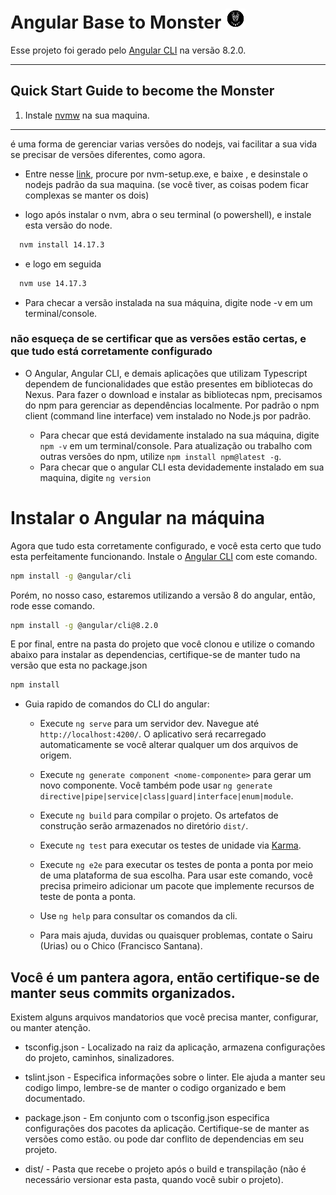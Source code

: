 # **Angular Base to Monster** ![Black panther](favicon.png)

Esse projeto foi gerado pelo [Angular CLI](https://github.com/angular/angular-cli) na versão 8.2.0.

---

## Quick Start Guide to become the Monster

1. Instale [nvmw](https://github.com/coreybutler/nvm-windows) na sua maquina.     
 ---
   é uma forma de gerenciar varias versões do nodejs, vai facilitar a sua vida se precisar de versões diferentes, como agora.
   
  *   Entre nesse [link](https://github.com/coreybutler/nvm-windows/releases), procure por nvm-setup.exe, e baixe , e desinstale o nodejs padrão da sua maquina. (se você tiver, as coisas podem ficar complexas se manter os dois)
  
  * logo após instalar o nvm, abra o seu terminal (o powershell), e instale esta versão do node.
  
  
```bash
  nvm install 14.17.3
```
 * e logo em seguida
```bash
  nvm use 14.17.3
```
  * Para checar a versão instalada na sua máquina, digite node -v em um terminal/console. 
  
### __não esqueça de se certificar que as versões estão certas, e que tudo está corretamente configurado__

  * O Angular, Angular CLI, e demais aplicações que utilizam Typescript dependem de funcionalidades que estão presentes em bibliotecas do Nexus. Para fazer o download e instalar as bibliotecas npm, precisamos do npm para gerenciar as dependências localmente.
  Por padrão o npm client (command line interface) vem instalado no Node.js por padrão.

    - Para checar que está devidamente instalado na sua máquina, digite `npm -v` em um terminal/console. Para atualização ou trabalho com outras versões do npm, utilize `npm install npm@latest -g`.
    - Para checar que o angular CLI esta devidademente instalado em sua maquina, digite `ng version`

# Instalar o Angular na máquina


Agora que tudo esta corretamente configurado, e você esta certo que tudo esta perfeitamente funcionando. Instale o [Angular CLI](https://angular.io/cli)  com este comando. 

```bash
npm install -g @angular/cli
```

Porém, no nosso caso, estaremos utilizando a versão 8 do angular, então, rode esse comando.

```bash
npm install -g @angular/cli@8.2.0
```

E por final, entre na pasta do projeto que você clonou e utilize o comando abaixo para instalar as dependencias, certifique-se de manter tudo na versão que esta no package.json
```bash
npm install
```

- Guia rapido de comandos do CLI do angular:
  - Execute `ng serve` para um servidor dev. Navegue até `http://localhost:4200/`. O aplicativo será recarregado automaticamente se você alterar qualquer um dos arquivos de origem.
  
  - Execute `ng generate component <nome-componente>` para gerar um novo componente. Você também pode usar `ng generate directive|pipe|service|class|guard|interface|enum|module`.
  
  -  Execute `ng build` para compilar o projeto. Os artefatos de construção serão armazenados no diretório `dist/`.
  
  - Execute `ng test` para executar os testes de unidade via [Karma](https://karma-runner.github.io).  
  
  - Execute `ng e2e` para executar os testes de ponta a ponta por meio de uma plataforma de sua escolha. Para usar este comando, você precisa primeiro adicionar um pacote que implemente recursos de teste de ponta a ponta.
  
  - Use `ng help` para consultar os comandos da cli.
  
  -  Para mais ajuda, duvidas ou quaisquer problemas, contate o Sairu (Urias) ou o Chico (Francisco Santana).
  
## Você é um pantera agora, então certifique-se de manter seus commits organizados.

 Existem alguns arquivos mandatorios que você precisa manter, configurar, ou manter atenção.

  *  tsconfig.json - Localizado na raiz da aplicação, armazena configurações do projeto, caminhos, sinalizadores.
  
  *  tslint.json - Especifica informações sobre o linter. Ele ajuda a manter seu codigo limpo, lembre-se de manter o codigo organizado e bem documentado.
  
  *  package.json - Em conjunto com o tsconfig.json especifica configurações dos pacotes da aplicação. Certifique-se de manter as versões como estão. ou pode dar conflito de dependencias em seu projeto.
  
  * dist/ - Pasta que recebe o projeto após o build e transpilação (não é necessário versionar esta pasta, quando você subir o projeto).
